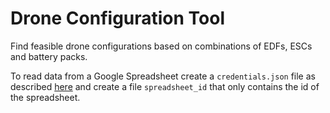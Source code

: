# Drone Configuration Tool
Find feasible drone configurations based on combinations of EDFs, ESCs and battery packs.

To read data from a Google Spreadsheet create a `credentials.json` file as described [here](https://developers.google.com/sheets/api/quickstart/python) and create a file `spreadsheet_id` that only contains the id of the spreadsheet.

